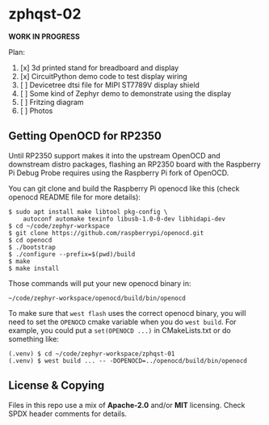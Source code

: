 <!-- SPDX-License-Identifier: MIT -->
<!-- SPDX-FileCopyrightText: Copyright 2025 Sam Blenny -->

# zphqst-02

**WORK IN PROGRESS**

Plan:

1. [x] 3d printed stand for breadboard and display
2. [x] CircuitPython demo code to test display wiring
3. [ ] Devicetree dtsi file for MIPI ST7789V display shield
4. [ ] Some kind of Zephyr demo to demonstrate using the display
5. [ ] Fritzing diagram
6. [ ] Photos


## Getting OpenOCD for RP2350

Until RP2350 support makes it into the upstream OpenOCD and downstream distro
packages, flashing an RP2350 board with the Raspberry Pi Debug Probe requires
using the Raspberry Pi fork of OpenOCD.

You can git clone and build the Raspberry Pi openocd like this (check openocd
README file for more details):

```
$ sudo apt install make libtool pkg-config \
    autoconf automake texinfo libusb-1.0-0-dev libhidapi-dev
$ cd ~/code/zephyr-workspace
$ git clone https://github.com/raspberrypi/openocd.git
$ cd openocd
$ ./bootstrap
$ ./configure --prefix=$(pwd)/build
$ make
$ make install
```

Those commands will put your new openocd binary in:
```
~/code/zephyr-workspace/openocd/build/bin/openocd
```

To make sure that `west flash` uses the correct openocd binary, you will need
to set the `OPENOCD` cmake variable when you do `west build`. For example, you
could put a `set(OPENOCD ...)` in CMakeLists.txt or do something like:
```
(.venv) $ cd ~/code/zephyr-workspace/zphqst-01
(.venv) $ west build ... -- -DOPENOCD=../openocd/build/bin/openocd
```


## License & Copying

Files in this repo use a mix of **Apache-2.0** and/or **MIT** licensing. Check
SPDX header comments for details.
